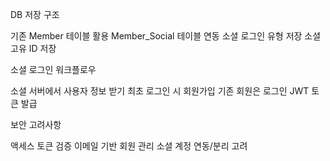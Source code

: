 DB 저장 구조

기존 Member 테이블 활용
Member_Social 테이블 연동
소셜 로그인 유형 저장
소셜 고유 ID 저장


소셜 로그인 워크플로우

소셜 서버에서 사용자 정보 받기
최초 로그인 시 회원가입
기존 회원은 로그인
JWT 토큰 발급


보안 고려사항

액세스 토큰 검증
이메일 기반 회원 관리
소셜 계정 연동/분리 고려